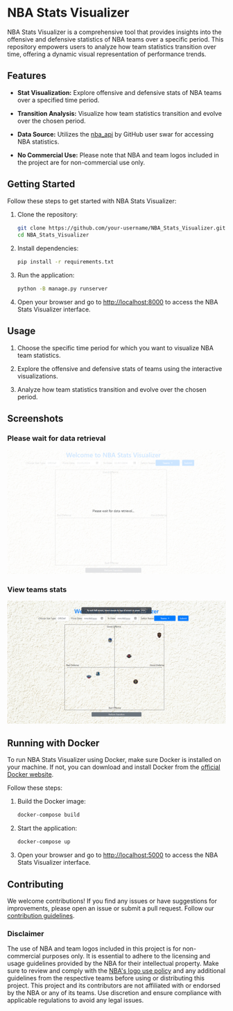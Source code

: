 # NBA Stats Visualizer

NBA Stats Visualizer is a comprehensive tool that provides insights into the offensive and defensive statistics of NBA teams over a specific period. This repository empowers users to analyze how team statistics transition over time, offering a dynamic visual representation of performance trends.

## Features

- **Stat Visualization:** Explore offensive and defensive stats of NBA teams over a specified time period.

- **Transition Analysis:** Visualize how team statistics transition and evolve over the chosen period.

- **Data Source:** Utilizes the [nba_api](https://github.com/swar/nba_api) by GitHub user swar for accessing NBA statistics.

- **No Commercial Use:** Please note that NBA and team logos included in the project are for non-commercial use only.

## Getting Started

Follow these steps to get started with NBA Stats Visualizer:

1. Clone the repository:
    ```bash
    git clone https://github.com/your-username/NBA_Stats_Visualizer.git
    cd NBA_Stats_Visualizer
    ```

2. Install dependencies:
    ```bash
    pip install -r requirements.txt
    ```

4. Run the application:
    ```bash
    python -B manage.py runserver
    ```

5. Open your browser and go to [http://localhost:8000](http://localhost:8000) to access the NBA Stats Visualizer interface.

## Usage

1. Choose the specific time period for which you want to visualize NBA team statistics.

2. Explore the offensive and defensive stats of teams using the interactive visualizations.

3. Analyze how team statistics transition and evolve over the chosen period.

## Screenshots

### Please wait for data retrieval 
<img src="screenshots/please_wait.png" alt="Login Screenshot" width="600"/>

### View teams stats
<img src="screenshots/teams.png" alt="Teams Screenshot" width="600"/>

## Running with Docker

To run NBA Stats Visualizer using Docker, make sure Docker is installed on your machine. If not, you can download and install Docker from the [official Docker website](https://www.docker.com/get-started).

Follow these steps:

1. Build the Docker image:
    ```bash
    docker-compose build
    ```

2. Start the application:
    ```bash
    docker-compose up
    ```

3. Open your browser and go to [http://localhost:5000](http://localhost:5000) to access the NBA Stats Visualizer interface.

## Contributing

We welcome contributions! If you find any issues or have suggestions for improvements, please open an issue or submit a pull request. Follow our [contribution guidelines](CONTRIBUTING.md).


### Disclaimer

The use of NBA and team logos included in this project is for non-commercial purposes only. It is essential to adhere to the licensing and usage guidelines provided by the NBA for their intellectual property. Make sure to review and comply with the [NBA's logo use policy](https://www.nba.com/privacy-policy) and any additional guidelines from the respective teams before using or distributing this project. This project and its contributors are not affiliated with or endorsed by the NBA or any of its teams. Use discretion and ensure compliance with applicable regulations to avoid any legal issues.


